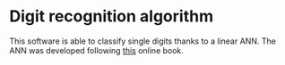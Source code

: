 # Digit recognition algorithm

This software is able to classify single digits thanks to a linear ANN. The ANN was developed following [this](http://neuralnetworksanddeeplearning.com/) online book.
